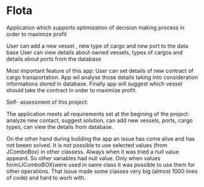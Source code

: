 # Flota
Application which supports optimization of decision making process in order to maximize profit

User can add a new vessel , new type of cargo and new port to the data base
User can view details about owned vessels, types of cargos and details about ports from the database

Most important feature of this app: User can set details of new contract of cargo transportation. 
App wil analyse those details taking into consideration informations stored in database.
Finally app will suggest which vessel should take the contract in order to maximize profit. 


Self- assessment of this project:

The application meets all requirements set at the begining of the project: analyze new contact,
                                                                           suggest solution,
                                                                           can add new vessels, ports, cargo types,
                                                                           can view the details from database.

On the other hand during building the app an issue has come alive and has not beeen solved.
It is not possible to use selected values (from JComboBox) in other classess. Always when it was tried a null value appeard.
So other variables had null value. Only when values form(JComboBOX)were used in same class it was possible to use them for other operations.
That issue made some classes very big (almost 1000 lines of code) and hard to worh with. 
